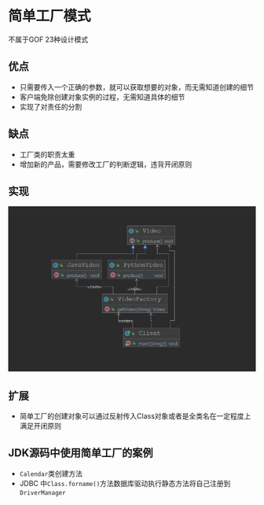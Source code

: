 # 简单工厂模式

不属于GOF 23种设计模式

## 优点

+ 只需要传入一个正确的参数，就可以获取想要的对象，而无需知道创建的细节
+ 客户端免除创建对象实例的过程，无需知道具体的细节
+ 实现了对责任的分割

## 缺点
+ 工厂类的职责太重
+ 增加新的产品，需要修改工厂的判断逻辑，违背开闭原则

## 实现

![UML](./1.png)

## 扩展

+ 简单工厂的创建对象可以通过反射传入Class对象或者是全类名在一定程度上满足开闭原则
## JDK源码中使用简单工厂的案例

+ `Calendar`类创建方法
+ JDBC 中`Class.forname()`方法数据库驱动执行静态方法将自己注册到`DriverManager`
